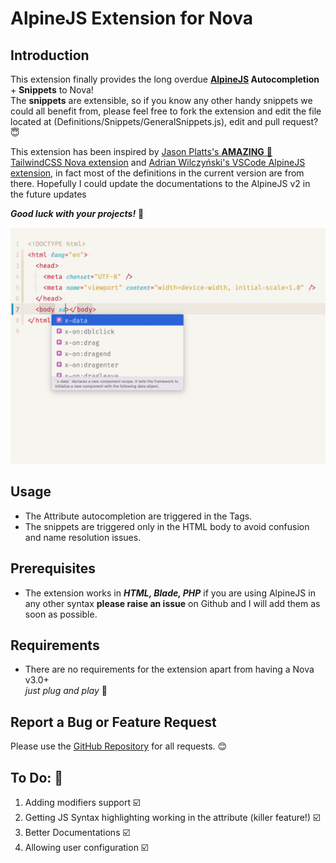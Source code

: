 # AlpineJS Extension for Nova

## Introduction

This extension finally provides the long overdue **[AlpineJS](https://alpinejs.dev) Autocompletion** + **Snippets** to Nova!  
The **snippets** are extensible, so if you know any other handy snippets we could all benefit from, please feel free to fork the extension and edit the file located at (Definitions/Snippets/GeneralSnippets.js), edit and pull request? 😇

This extension has been inspired by [Jason Platts's **AMAZING** 💯 TailwindCSS Nova extension](nova://extension/?id=jasonplatts.tailwindcss&name=Tailwind%20CSS) and [Adrian Wilczyński's VSCode AlpineJS extension](https://github.com/AdrianWilczynski/AlpineIntelliSense), in fact most of the definitions in the current version are from there. Hopefully I could update the documentations to the AlpineJS v2 in the future updates

**_Good luck with your projects!_** 🚀

![Attributes](./Images/extension/Attributes.jpg)

<!-- add gif -->

## Usage

- The Attribute autocompletion are triggered in the Tags.
- The snippets are triggered only in the HTML body to avoid confusion and name resolution issues.

## Prerequisites

- The extension works in **_HTML, Blade, PHP_** if you are using AlpineJS in any other syntax **please raise an issue** on Github and I will add them as soon as possible.

## Requirements

- There are no requirements for the extension apart from having a Nova v3.0+  
  _just plug and play_ 🚀

## Report a Bug or Feature Request

Please use the [GitHub Repository](https://github.com/EmranMR/AlpineJSNova) for all requests. 😊

## To Do: 🥵

1. Adding modifiers support ☑️
2. Getting JS Syntax highlighting working in the attribute (killer feature!) ☑️
3. Better Documentations ☑️
4. Allowing user configuration ☑️
